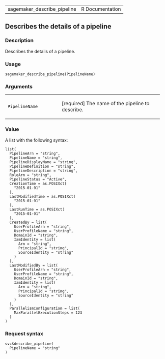 <table style="width: 100%;">
<tbody>
<tr class="odd">
<td>sagemaker_describe_pipeline</td>
<td style="text-align: right;">R Documentation</td>
</tr>
</tbody>
</table>

## Describes the details of a pipeline

### Description

Describes the details of a pipeline.

### Usage

    sagemaker_describe_pipeline(PipelineName)

### Arguments

<table>
<colgroup>
<col style="width: 35%" />
<col style="width: 65%" />
</colgroup>
<tbody>
<tr class="odd">
<td><code
id="sagemaker_describe_pipeline_:_PipelineName">PipelineName</code></td>
<td><p>[required] The name of the pipeline to describe.</p></td>
</tr>
</tbody>
</table>

### Value

A list with the following syntax:

    list(
      PipelineArn = "string",
      PipelineName = "string",
      PipelineDisplayName = "string",
      PipelineDefinition = "string",
      PipelineDescription = "string",
      RoleArn = "string",
      PipelineStatus = "Active",
      CreationTime = as.POSIXct(
        "2015-01-01"
      ),
      LastModifiedTime = as.POSIXct(
        "2015-01-01"
      ),
      LastRunTime = as.POSIXct(
        "2015-01-01"
      ),
      CreatedBy = list(
        UserProfileArn = "string",
        UserProfileName = "string",
        DomainId = "string",
        IamIdentity = list(
          Arn = "string",
          PrincipalId = "string",
          SourceIdentity = "string"
        )
      ),
      LastModifiedBy = list(
        UserProfileArn = "string",
        UserProfileName = "string",
        DomainId = "string",
        IamIdentity = list(
          Arn = "string",
          PrincipalId = "string",
          SourceIdentity = "string"
        )
      ),
      ParallelismConfiguration = list(
        MaxParallelExecutionSteps = 123
      )
    )

### Request syntax

    svc$describe_pipeline(
      PipelineName = "string"
    )

